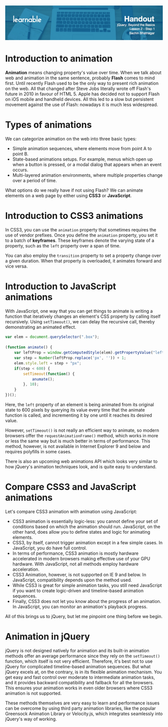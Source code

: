 ![](headers/Sachin_Lesson_2.1.jpg)
# Introduction to animation 

**Animation** means changing property's value over time. When we talk about web and animation in the same sentence, probably **Flash** comes to mind first. Until recently Flash used to be the only way to present rich animation on the web. All that changed after Steve Jobs literally wrote off Flash's future in 2010 in favour of HTML 5. Apple has decided not to support Flash on iOS mobile and handheld devices. All this led to a slow but persistent movement against the use of Flash: nowadays it is much less widespread.

# Types of animations

We can categorize animation on the web into three basic types:

* Simple animation sequences, where elements move from point A to point B.
* State-based animations setups. For example, menus which open up when a button is pressed, or a modal dialog that appears when an event occurs.
* Multi-layered animation environments, where multiple properties change over a period of time.

What options do we really have if not using Flash? We can animate elements on a web page by either using **CSS3** or **JavaScript**.

# Introduction to CSS3 animations

In CSS3, you can use the `animation` property that sometimes requires the use of vendor prefixes. Once you define the `animation` property, you set it to a batch of **keyframes**. These keyframes denote the varying state of a property, such as the `left` property over a span of time.

You can also employ the `transition` property to set a property change over a given duration. When that property is overloaded, it animates forward and vice versa.

# Introduction to JavaScript animations

With JavaScript, one way that you can get things to animate is writing a function that iteratively changes an element's CSS property by calling itself recursively. Using `setTimeout()`, we can delay the recursive call, thereby demonstrating an animated effect.

```js
var elem = document.querySelector(".box");

(function animate() {
	var leftProp = window.getComputedStyle(elem).getPropertyValue("left");
	var step = Number(leftProp.replace('px', '')) + 1;
	elem.style.left = step + "px";
	if(step < 600) {
		setTimeout(function() {
			anumate();
		}, 10);
	}
})();
```

Here, the `left` property of an element is being animated from its original state to 600 pixels by querying its value every time that the animate function is called, and incrementing it by one until it reaches its desired value.

However, `setTimeout()` is not really an efficient way to animate, so modern browsers offer the `requestAnimationFrame()` method, which works in more or less the same way but is much better in terms of performance. This method, however, is not available in Internet Explorer 9 and below and requires polyfills in some cases.

There is also an upcoming web animations API which looks very similar to how jQuery's animation techniques look, and is quite easy to understand.

# Compare CSS3 and JavaScript animations

Let's compare CSS3 animation with animation using JavaScript:

* CSS3 animation is essentially logic-less: you cannot define your set of conditions based on which the animation should run. JavaScript, on the other hand, does allow you to define states and logic for animating elements.
* CSS3, by itself, cannot trigger animation except in a few simple cases. In JavaScript, you do have full control.
* In terms of performance, CSS3 animation is mostly hardware accelerated in modern browsers making effective use of your GPU hardware. With JavaScript, not all methods employ hardware acceleration.
* CSS3 Animation, however, is not supported on IE 9 and below. In JavaScript, compatibility depends upon the method used.
* While CSS3 is great for simple animation tasks, you still need JavaScript if you want to create logic-driven and timeline-based animation sequences.
* Finally, CSS3 does not let you know about the progress of an animation. In JavaScript, you can monitor an animation's playback progress.

All of this brings us to jQuery, but let me pinpoint one thing before we begin.

# Animation in jQuery

jQuery is not designed natively for animation and its built-in animation methods offer an average performance since they rely on the `setTimeout()` function, which itself is not very efficient. Therefore, it's best not to use jQuery for complicated timeline-based animation sequences. But what jQuery excels at, on the contrary, is in its flexible animation mechanism. You get easy and fast control over moderate to intermediate animation tasks, and it provides backward compatibility and fallback for all the browsers. This ensures your animation works in even older browsers where CSS3 animation is not supported.

These methods themselves are very easy to learn and performance issues can be overcome by using third party animation libraries, like the popular Greensock Animation Library or Velocity.js, which integrates seamlessly into jQuery's way of working.

